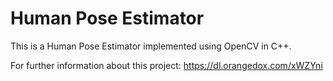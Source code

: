 # Human Pose Estimator

This is a Human Pose Estimator implemented using OpenCV in C++.

For further information about this project: https://dl.orangedox.com/xWZYni
